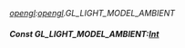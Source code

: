 _[opengl](../../modules/opengl/opengl-module.md):[opengl](../../modules/opengl/opengl-module.md).GL\_LIGHT\_MODEL\_AMBIENT_
##### Const GL\_LIGHT\_MODEL\_AMBIENT:[Int](../../modules/wonkey/wonkey-types-int.md)
